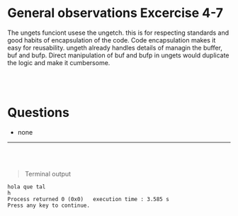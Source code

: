 # General observations Excercise 4-7

The ungets funciont usese the ungetch. this is for respecting standards and good habits of encapsulation of the code. Code encapsulation makes it easy for reusability. ungeth already handles details of managin the buffer, buf and bufp. Direct manipulation of buf and bufp in ungets would duplicate the logic and make it cumbersome.

<br> </br>

# Questions

- none

---

<br> </br>

> Terminal output

```
hola que tal
h
Process returned 0 (0x0)   execution time : 3.585 s
Press any key to continue.
```
